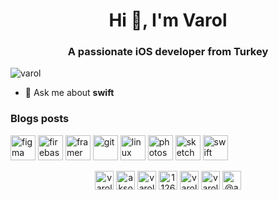 <h1 align="center">Hi 👋, I'm Varol</h1>
<h3 align="center">A passionate iOS developer from Turkey</h3>

<p align="left"> <img src="https://komarev.com/ghpvc/?username=varol" alt="varol" /> </p>

- 💬 Ask me about **swift**

### Blogs posts
<!-- BLOG-POST-LIST:START -->
<!-- BLOG-POST-LIST:END -->

<p align="left"><img src="https://www.vectorlogo.zone/logos/figma/figma-icon.svg" alt="figma" width="40" height="40"/> <img src="https://www.vectorlogo.zone/logos/firebase/firebase-icon.svg" alt="firebase" width="40" height="40"/> <img src="https://www.vectorlogo.zone/logos/framer/framer-icon.svg" alt="framer" width="40" height="40"/> <img src="https://www.vectorlogo.zone/logos/git-scm/git-scm-icon.svg" alt="git" width="40" height="40"/> <img src="https://devicons.github.io/devicon/devicon.git/icons/linux/linux-original.svg" alt="linux" width="40" height="40"/> <img src="https://devicons.github.io/devicon/devicon.git/icons/photoshop/photoshop-plain.svg" alt="photoshop" width="40" height="40"/> <img src="https://www.vectorlogo.zone/logos/sketchapp/sketchapp-icon.svg" alt="sketch" width="40" height="40"/> <img src="https://devicons.github.io/devicon/devicon.git/icons/swift/swift-original-wordmark.svg" alt="swift" width="40" height="40"/></p><p align="center">
<a href="https://dev.to/varol" target="blank"><img align="center" src="https://cdn.jsdelivr.net/npm/simple-icons@3.0.1/icons/dev-dot-to.svg" alt="varol" height="30" width="30" /></a>
<a href="https://twitter.com/aksoy" target="blank"><img align="center" src="https://cdn.jsdelivr.net/npm/simple-icons@3.0.1/icons/twitter.svg" alt="aksoy" height="30" width="30" /></a>
<a href="https://linkedin.com/in/varolaksoy" target="blank"><img align="center" src="https://cdn.jsdelivr.net/npm/simple-icons@3.0.1/icons/linkedin.svg" alt="varolaksoy" height="30" width="30" /></a>
<a href="https://stackoverflow.com/users/11260363" target="blank"><img align="center" src="https://cdn.jsdelivr.net/npm/simple-icons@3.0.1/icons/stackoverflow.svg" alt="11260363" height="30" width="30" /></a>
<a href="https://fb.com/varolaksoy" target="blank"><img align="center" src="https://cdn.jsdelivr.net/npm/simple-icons@3.0.1/icons/facebook.svg" alt="varolaksoy" height="30" width="30" /></a>
<a href="https://instagram.com/varolaksoy" target="blank"><img align="center" src="https://cdn.jsdelivr.net/npm/simple-icons@3.0.1/icons/instagram.svg" alt="varolaksoy" height="30" width="30" /></a>
<a href="https://medium.com/@aksoy" target="blank"><img align="center" src="https://cdn.jsdelivr.net/npm/simple-icons@3.0.1/icons/medium.svg" alt="@aksoy" height="30" width="30" /></a>
</p>
